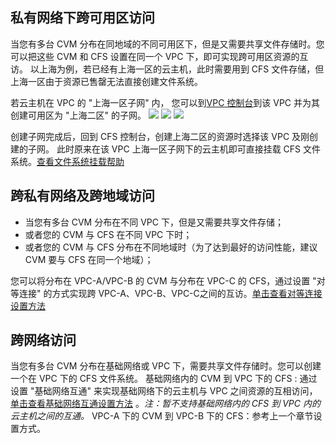 ## 私有网络下跨可用区访问

当您有多台 CVM 分布在同地域的不同可用区下，但是又需要共享文件存储时。您可以把这些 CVM 和 CFS 设置在同一个 VPC 下，即可实现跨可用区资源的互访。
以上海为例，若已经有上海一区的云主机，此时需要用到 CFS 文件存储，但上海一区由于资源已售罄无法直接创建文件系统。

若云主机在 VPC 的 "上海一区子网" 内， 您可以到[VPC 控制台](https://console.cloud.tencent.com/vpc)到该 VPC  并为其创建可用区为 "上海二区" 的子网。
![](https://mc.qcloudimg.com/static/img/bb555e27b45c153e6ec4246f703e64de/image.png)
![](https://mc.qcloudimg.com/static/img/945a86eb6dabc9ae6364487dcbd71509/image.png)
![](https://mc.qcloudimg.com/static/img/0cab5743795cb970ca1755ac68a217c0/image.png)

创建子网完成后，回到 CFS 控制台，创建上海二区的资源时选择该 VPC 及刚创建的子网。 此时原来在该 VPC 上海一区子网下的云主机即可直接挂载 CFS 文件系统。[查看文件系统挂载帮助](https://cloud.tencent.com/document/product/582/11523)


## 跨私有网络及跨地域访问

* 当您有多台 CVM 分布在不同 VPC 下，但是又需要共享文件存储； 
* 或者您的 CVM 与 CFS 在不同 VPC 下时；
* 或者您的 CVM 与 CFS 分布在不同地域时（为了达到最好的访问性能，建议 CVM 要与 CFS 在同一个地域）；

您可以将分布在 VPC-A/VPC-B 的 CVM 与分布在 VPC-C 的 CFS，通过设置 "对等连接" 的方式实现跨 VPC-A、VPC-B、VPC-C之间的互访。[单击查看对等连接设置方法](https://cloud.tencent.com/document/product/215/5000)


## 跨网络访问

当您有多台 CVM 分布在基础网络或 VPC 下，需要共享文件存储时。您可以创建一个在 VPC 下的 CFS 文件系统。
基础网络内的 CVM 到 VPC 下的 CFS : 通过设置 "基础网络互通" 来实现基础网络下的云主机与 VPC 之间资源的互相访问，[单击查看基础网络互通设置方法](https://cloud.tencent.com/document/product/215/5002) 。*注：暂不支持基础网络内的 CFS 到 VPC 内的云主机之间的互通。*
VPC-A 下的 CVM 到 VPC-B  下的 CFS：参考上一个章节设置方式。



